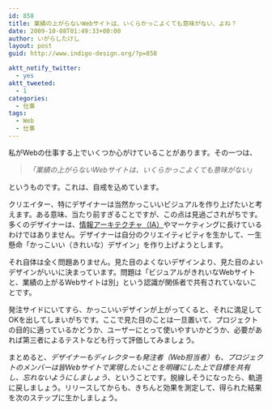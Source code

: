 ```yaml
---
id: 858
title: 業績の上がらないWebサイトは、いくらかっこよくても意味がない、よね？
date: 2009-10-08T01:49:33+00:00
author: いがらしたけし
layout: post
guid: http://www.indigo-design.org/?p=858

aktt_notify_twitter:
  - yes
aktt_tweeted:
  - 1
categories:
  - 仕事
tags:
  - Web
  - 仕事
---
```

私がWebの仕事する上でいくつか心がけていることがあります。その一つは、

> _「業績の上がらないWebサイトは、いくらかっこよくても意味がない」_

というものです。これは、自戒を込めています。

クリエイター、特にデザイナーは当然かっこいいビジュアルを作り上げたいと考えます。ある意味、当たり前すぎることですが、この点は見過ごされがちです。多くのデザイナーは、[情報アーキテクチャ（IA）](http://ja.wikipedia.org/wiki/%E6%83%85%E5%A0%B1%E3%82%A2%E3%83%BC%E3%82%AD%E3%83%86%E3%82%AF%E3%83%81%E3%83%A3)やマーケティングに長けているわけではありません。デザイナーは自分のクリエイティビティを生かして、一生懸命「かっこいい（きれいな）デザイン」を作り上げようとします。

それ自体は全く問題ありません。見た目のよくないデザインより、見た目のよいデザインがいいに決まっています。問題は「ビジュアルがきれいなWebサイトと、業績の上がるWebサイトは別」という認識が関係者で共有されていないことです。

発注サイドにいてすら、かっこいいデザインが上がってくると、それに満足してOKを出してしまいがちです。ここで見た目のことは一旦置いて、プロジェクトの目的に適っているかどうか、ユーザーにとって使いやすいかどうか、必要があれば第三者によるテストなども行って評価してみましょう。

まとめると、_デザイナーもディレクターも発注者（Web担当者）も、プロジェクトのメンバーは皆Webサイトで実現したいことを明確にした上で目標を共有し、忘れないようにしましょう_、ということです。脱線しそうになったら、軌道に戻しましょう。リリースしてからも、きちんと効果を測定して、得られた結果を次のステップに生かしましょう。
